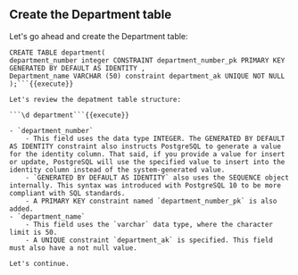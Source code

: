 
## Create the Department table

Let's go ahead and create the Department table:

```
CREATE TABLE department(
department_number integer CONSTRAINT department_number_pk PRIMARY KEY GENERATED BY DEFAULT AS IDENTITY ,
Department_name VARCHAR (50) constraint department_ak UNIQUE NOT NULL
);```{{execute}}

Let's review the depatment table structure:

```\d department```{{execute}}

- `department_number`
    - This field uses the data type INTEGER. The GENERATED BY DEFAULT AS IDENTITY constraint also instructs PostgreSQL to generate a value for the identity column. That said, if you provide a value for insert or update, PostgreSQL will use the specified value to insert into the identity column instead of the system-generated value.
    - `GENERATED BY DEFAULT AS IDENTITY` also uses the SEQUENCE object internally. This syntax was introduced with PostgreSQL 10 to be more compliant with SQL standards.
    - A PRIMARY KEY constraint named `department_number_pk` is also added.
- `department_name`
    - This field uses the `varchar` data type, where the character limit is 50.
    - A UNIQUE constraint `department_ak` is specified. This field must also have a not null value.

Let's continue.
